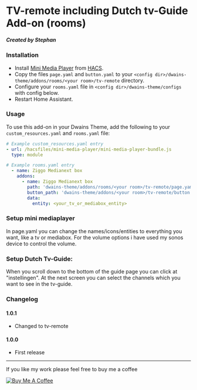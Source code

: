 # TV-remote including Dutch tv-Guide Add-on (rooms)
##### Created by Stephan

### Installation
- Install [Mini Media Player](https://github.com/kalkih/mini-media-player) from [HACS](https://hacs.xyz).
- Copy the files `page.yaml` and `button.yaml` to your `<config dir>/dwains-theme/addons/rooms/<your room>/tv-remote` directory.
- Configure your `rooms.yaml` file in `<config dir>/dwains-theme/configs` with config below.
- Restart Home Assistant.

### Usage
To use this add-on in your Dwains Theme, add the following to your `custom_resources.yaml` and `rooms.yaml` file:
```yaml
# Example custom_resources.yaml entry
- url: /hacsfiles/mini-media-player/mini-media-player-bundle.js
  type: module
```

```yaml
# Example rooms.yaml entry
  - name: Ziggo Medianext box
    addons:
      - name: Ziggo Medianext box
        path: 'dwains-theme/addons/rooms/<your room>/tv-remote/page.yaml'
        button_path: 'dwains-theme/addons/<your room>/tv-remote/button.yaml'
        data:
          entity: <your_tv_or_mediabox_entity>
  ```
### Setup mini mediaplayer
In page.yaml you can change the names/icons/entities to everything you want, like a tv or mediabox. For the volume options i have used my sonos device to control the volume.

### Setup Dutch Tv-Guide:
When you scroll down to the bottom of the guide page you can click at "instellingen". At the next screen you can select the channels which you want to see in the tv-guide.
  
### Changelog
#### 1.0.1
- Changed to tv-remote
#### 1.0.0
- First release

---

If you like my work please feel free to buy me a coffee

<a href="https://www.buymeacoffee.com/Stephan296" target="_blank"><img src="https://www.buymeacoffee.com/assets/img/custom_images/white_img.png" alt="Buy Me A Coffee"></a>
